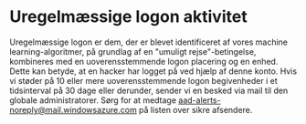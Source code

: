 <properties
    pageTitle="Uregelmæssige logon aktivitet"
    description="En rapport, der indeholder log in-programmer, der er identificeret som uoverensstemmende efter vores læ algoritmer computer."
    services="active-directory"
    documentationCenter=""
    authors="SSalahAhmed"
    manager="gchander"
    editor=""/>

<tags
    ms.service="active-directory"
    ms.workload="identity"
    ms.tgt_pltfrm="na"
    ms.devlang="na"
    ms.topic="article"
    ms.date="03/04/2016"
    ms.author="saah;kenhoff"/>

# <a name="irregular-sign-in-activity"></a>Uregelmæssige logon aktivitet

Uregelmæssige logon er dem, der er blevet identificeret af vores machine learning-algoritmer, på grundlag af en "umuligt rejse"-betingelse, kombineres med en uoverensstemmende logon placering og en enhed. Dette kan betyde, at en hacker har logget på ved hjælp af denne konto.
Hvis vi støder på 10 eller mere uoverensstemmende logon begivenheder i et tidsinterval på 30 dage eller derunder, sender vi en besked via mail til den globale administratorer. Sørg for at medtage aad-alerts-noreply@mail.windowsazure.com på listen over sikre afsendere.
